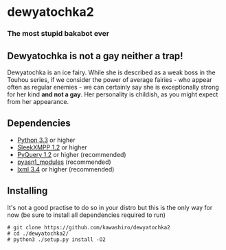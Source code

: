 dewyatochka2
============
### The most stupid bakabot ever

Dewyatochka is not a gay neither a trap!
----------------------------------------
Dewyatochka is an ice fairy. While she is described as a weak boss in the Touhou series,
if we consider the power of average fairies - who appear often as regular enemies - we can certainly say
she is exceptionally strong for her kind **and not a gay**.
Her personality is childish, as you might expect from her appearance.

Dependencies
------------
* [Python 3.3](https://www.python.org/ "Python") or higher
* [SleekXMPP 1.2](https://github.com/fritzy/SleekXMPP "SleekXMPP") or higher
* [PyQuery 1.2](https://github.com/gawel/pyquery "PyQuery") or higher (recommended)
* [pyasn1_modules](http://pypi.python.org/pypi/pyasn1-modules) (recommended)
* [lxml 3.4](http://lxml.de/) or higher (recommended)

Installing
----------
It's not a good practise to do so in your distro but this is the only way for now (be sure to install all dependencies required to run)

    # git clone https://github.com/kawashiro/dewyatochka2
    # cd ./dewyatochka2/
    # python3 ./setup.py install -O2
